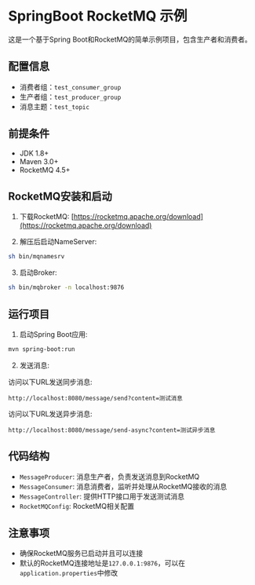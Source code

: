 # SpringBoot RocketMQ 示例

这是一个基于Spring Boot和RocketMQ的简单示例项目，包含生产者和消费者。

## 配置信息

- 消费者组：`test_consumer_group`
- 生产者组：`test_producer_group`
- 消息主题：`test_topic`

## 前提条件

- JDK 1.8+
- Maven 3.0+
- RocketMQ 4.5+

## RocketMQ安装和启动

1. 下载RocketMQ: [https://rocketmq.apache.org/download](https://rocketmq.apache.org/download)

2. 解压后启动NameServer:

```bash
sh bin/mqnamesrv
```

3. 启动Broker:

```bash
sh bin/mqbroker -n localhost:9876
```

## 运行项目

1. 启动Spring Boot应用:

```bash
mvn spring-boot:run
```

2. 发送消息:

访问以下URL发送同步消息:
```
http://localhost:8080/message/send?content=测试消息
```

访问以下URL发送异步消息:
```
http://localhost:8080/message/send-async?content=测试异步消息
```

## 代码结构

- `MessageProducer`: 消息生产者，负责发送消息到RocketMQ
- `MessageConsumer`: 消息消费者，监听并处理从RocketMQ接收的消息
- `MessageController`: 提供HTTP接口用于发送测试消息
- `RocketMQConfig`: RocketMQ相关配置

## 注意事项

- 确保RocketMQ服务已启动并且可以连接
- 默认的RocketMQ连接地址是`127.0.0.1:9876`，可以在`application.properties`中修改 